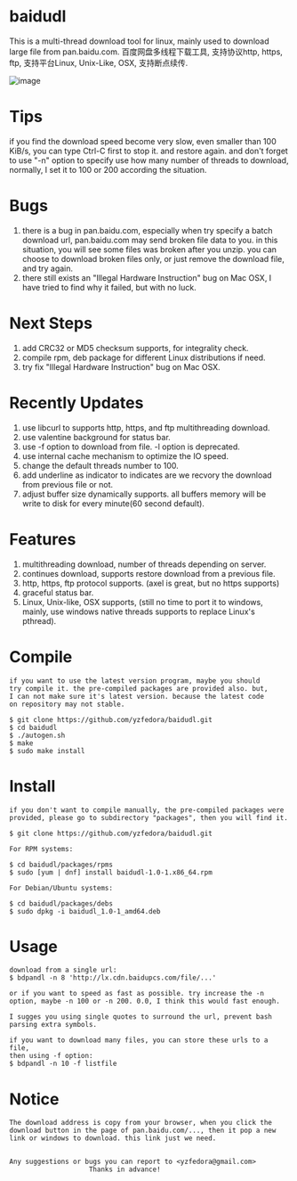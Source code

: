 # baidudl
This is a multi-thread download tool for linux, mainly used to download large
file from pan.baidu.com.
百度网盘多线程下载工具, 支持协议http, https, ftp, 支持平台Linux, Unix-Like,
OSX, 支持断点续传.

![image](https://github.com/yzfedora/baidudl/raw/master/demo.png)

# Tips
if you find the download speed become very slow, even smaller than 100
KiB/s, you can type Ctrl-C first to stop it. and restore again. and don't
forget to use "-n" option to specify use how many number of threads to
download, normally, I set it to 100 or 200 according the situation.


# Bugs
1. there is a bug in pan.baidu.com, especially when try specify a batch
   download url, pan.baidu.com may send broken file data to you. in this
   situation, you will see some files was broken after you unzip. you can
   choose to download broken files only, or just remove the download file,
   and try again.
2. there still exists an "Illegal Hardware Instruction" bug on Mac OSX, I
   have tried to find why it failed, but with no luck.

# Next Steps
1. add CRC32 or MD5 checksum supports, for integrality check.
2. compile rpm, deb package for different Linux distributions if need.
3. try fix "Illegal Hardware Instruction" bug on Mac OSX.

# Recently Updates
1. use libcurl to supports http, https, and ftp multithreading download.
2. use valentine background for status bar.
3. use -f option to download from file. -l option is deprecated.
4. use internal cache mechanism to optimize the IO speed.
5. change the default threads number to 100.
6. add underline as indicator to indicates are we recvory the download
   from previous file or not.
7. adjust buffer size dynamically supports. all buffers memory will be
   write to disk for every minute(60 second default).
   
# Features
1. multithreading download, number of threads depending on server.
2. continues download, supports restore download from a previous file.
3. http, https, ftp protocol supports. (axel is great, but no https supports)
4. graceful status bar.
5. Linux, Unix-like, OSX supports, (still no time to port it to windows,
   mainly, use windows native threads supports to replace Linux's pthread).


# Compile
	if you want to use the latest version program, maybe you should
	try compile it. the pre-compiled packages are provided also. but,
	I can not make sure it's latest version. because the latest code
	on repository may not stable.
	
	$ git clone https://github.com/yzfedora/baidudl.git
	$ cd baidudl
	$ ./autogen.sh
	$ make
	$ sudo make install

# Install
	if you don't want to compile manually, the pre-compiled packages were
	provided, please go to subdirectory "packages", then you will find it.

	$ git clone https://github.com/yzfedora/baidudl.git

	For RPM systems:

	$ cd baidudl/packages/rpms
	$ sudo [yum | dnf] install baidudl-1.0-1.x86_64.rpm

	For Debian/Ubuntu systems:

	$ cd baidudl/packages/debs
	$ sudo dpkg -i baidudl_1.0-1_amd64.deb

# Usage
	download from a single url:
	$ bdpandl -n 8 'http://lx.cdn.baidupcs.com/file/...'

	or if you want to speed as fast as possible. try increase the -n
	option, maybe -n 100 or -n 200. 0.0, I think this would fast enough.

	I sugges you using single quotes to surround the url, prevent bash
	parsing extra symbols.

	if you want to download many files, you can store these urls to a file,
	then using -f option:
	$ bdpandl -n 10 -f listfile

# Notice
	The download address is copy from your browser, when you click the
	download button in the page of pan.baidu.com/..., then it pop a new
	link or windows to download. this link just we need.


	Any suggestions or bugs you can report to <yzfedora@gmail.com>
						Thanks in advance!
